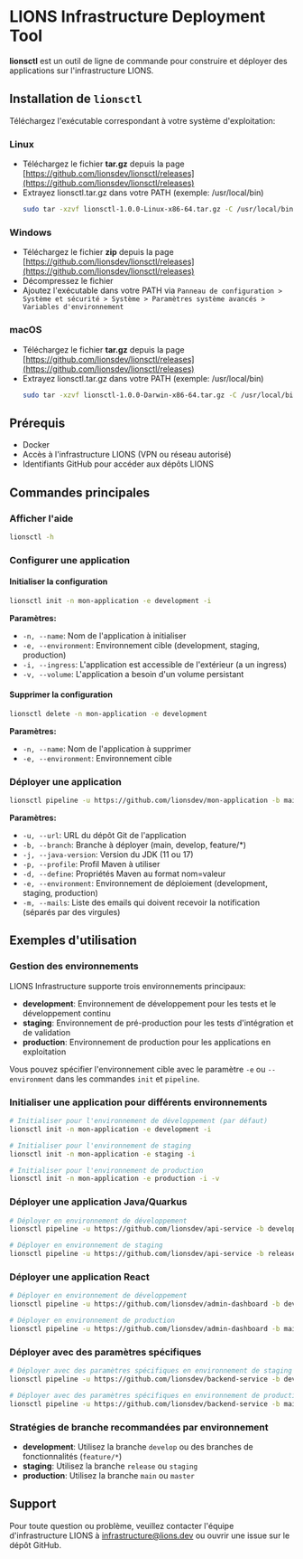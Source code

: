 # LIONS Infrastructure Deployment Tool

**lionsctl** est un outil de ligne de commande pour construire et déployer des applications sur l'infrastructure LIONS.

## Installation de `lionsctl`

Téléchargez l'exécutable correspondant à votre système d'exploitation:

### Linux

- Téléchargez le fichier **tar.gz** depuis la page [https://github.com/lionsdev/lionsctl/releases](https://github.com/lionsdev/lionsctl/releases)
- Extrayez lionsctl.tar.gz dans votre PATH (exemple: /usr/local/bin)
  ```bash
  sudo tar -xzvf lionsctl-1.0.0-Linux-x86-64.tar.gz -C /usr/local/bin/ lionsctl
  ```

### Windows

- Téléchargez le fichier **zip** depuis la page [https://github.com/lionsdev/lionsctl/releases](https://github.com/lionsdev/lionsctl/releases)
- Décompressez le fichier
- Ajoutez l'exécutable dans votre PATH via `Panneau de configuration > Système et sécurité > Système > Paramètres système avancés > Variables d'environnement`

### macOS

- Téléchargez le fichier **tar.gz** depuis la page [https://github.com/lionsdev/lionsctl/releases](https://github.com/lionsdev/lionsctl/releases)
- Extrayez lionsctl.tar.gz dans votre PATH (exemple: /usr/local/bin)
  ```bash
  sudo tar -xzvf lionsctl-1.0.0-Darwin-x86-64.tar.gz -C /usr/local/bin/ lionsctl
  ```

## Prérequis

- Docker
- Accès à l'infrastructure LIONS (VPN ou réseau autorisé)
- Identifiants GitHub pour accéder aux dépôts LIONS

## Commandes principales

### Afficher l'aide

```bash
lionsctl -h
```

### Configurer une application

#### Initialiser la configuration

```bash
lionsctl init -n mon-application -e development -i
```

**Paramètres:**
- `-n, --name`: Nom de l'application à initialiser
- `-e, --environment`: Environnement cible (development, staging, production)
- `-i, --ingress`: L'application est accessible de l'extérieur (a un ingress)
- `-v, --volume`: L'application a besoin d'un volume persistant

#### Supprimer la configuration

```bash
lionsctl delete -n mon-application -e development
```

**Paramètres:**
- `-n, --name`: Nom de l'application à supprimer
- `-e, --environment`: Environnement cible

### Déployer une application

```bash
lionsctl pipeline -u https://github.com/lionsdev/mon-application -b main -j 17 -e development -m admin@lions.dev
```

**Paramètres:**
- `-u, --url`: URL du dépôt Git de l'application
- `-b, --branch`: Branche à déployer (main, develop, feature/*)
- `-j, --java-version`: Version du JDK (11 ou 17)
- `-p, --profile`: Profil Maven à utiliser
- `-d, --define`: Propriétés Maven au format nom=valeur
- `-e, --environment`: Environnement de déploiement (development, staging, production)
- `-m, --mails`: Liste des emails qui doivent recevoir la notification (séparés par des virgules)

## Exemples d'utilisation

### Gestion des environnements

LIONS Infrastructure supporte trois environnements principaux:

- **development**: Environnement de développement pour les tests et le développement continu
- **staging**: Environnement de pré-production pour les tests d'intégration et de validation
- **production**: Environnement de production pour les applications en exploitation

Vous pouvez spécifier l'environnement cible avec le paramètre `-e` ou `--environment` dans les commandes `init` et `pipeline`.

### Initialiser une application pour différents environnements

```bash
# Initialiser pour l'environnement de développement (par défaut)
lionsctl init -n mon-application -e development -i

# Initialiser pour l'environnement de staging
lionsctl init -n mon-application -e staging -i

# Initialiser pour l'environnement de production
lionsctl init -n mon-application -e production -i -v
```

### Déployer une application Java/Quarkus

```bash
# Déployer en environnement de développement
lionsctl pipeline -u https://github.com/lionsdev/api-service -b develop -j 17 -e development -m dev-team@lions.dev

# Déployer en environnement de staging
lionsctl pipeline -u https://github.com/lionsdev/api-service -b release -j 17 -e staging -m dev-team@lions.dev,qa@lions.dev
```

### Déployer une application React

```bash
# Déployer en environnement de développement
lionsctl pipeline -u https://github.com/lionsdev/admin-dashboard -b develop -e development -m admin@lions.dev

# Déployer en environnement de production
lionsctl pipeline -u https://github.com/lionsdev/admin-dashboard -b main -e production -m admin@lions.dev,ops@lions.dev
```

### Déployer avec des paramètres spécifiques

```bash
# Déployer avec des paramètres spécifiques en environnement de staging
lionsctl pipeline -u https://github.com/lionsdev/backend-service -b develop -j 17 -p dev -d "quarkus.log.level=DEBUG" -e staging -m dev-team@lions.dev

# Déployer avec des paramètres spécifiques en environnement de production
lionsctl pipeline -u https://github.com/lionsdev/backend-service -b main -j 17 -p prod -d "quarkus.log.level=INFO" -e production -m ops@lions.dev
```

### Stratégies de branche recommandées par environnement

- **development**: Utilisez la branche `develop` ou des branches de fonctionnalités (`feature/*`)
- **staging**: Utilisez la branche `release` ou `staging`
- **production**: Utilisez la branche `main` ou `master`

## Support

Pour toute question ou problème, veuillez contacter l'équipe d'infrastructure LIONS à infrastructure@lions.dev ou ouvrir une issue sur le dépôt GitHub.
